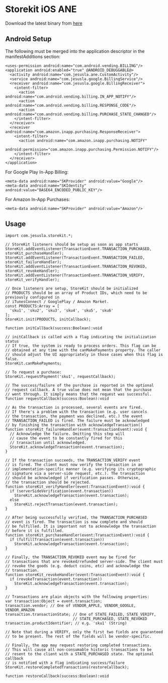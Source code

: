 Storekit iOS ANE
================
Download the latest binary from [here](ane-storekit/wiki/storekit.ane)

Android Setup
-------------
The following must be merged into the application descriptor in the
manifestAdditions section:

    <uses-permission android:name="com.android.vending.BILLING"/>
    <application android:enabled="true" @ANDROID_DEBUGGABLE@>
      <activity android:name="com.jesusla.ane.CustomActivity"/>
      <service android:name="com.jesusla.google.BillingService"/>
      <receiver android:name="com.jesusla.google.BillingReceiver">
        <intent-filter>
          <action android:name="com.android.vending.billing.IN_APP_NOTIFY"/>
          <action android:name="com.android.vending.billing.RESPONSE_CODE"/>
          <action android:name="com.android.vending.billing.PURCHASE_STATE_CHANGED"/>
        </intent-filter>
      </receiver>
      <receiver android:name="com.amazon.inapp.purchasing.ResponseReceiver">
        <intent-filter>
          <action android:name="com.amazon.inapp.purchasing.NOTIFY"
                  android:permission="com.amazon.inapp.purchasing.Permission.NOTIFY"/>
        </intent-filter>
      </receiver>
    </application>

For Google Play In-App Billing:

    <meta-data android:name="SKProvider" android:value="Google"/>
    <meta-data android:name="SKIdentity" android:value="BASE64_ENCODED_PUBLIC_KEY"/>

For Amazon In-App Purchases:

    <meta-data android:name="SKProvider" android:value="Amazon"/>

Usage
-----
    import com.jesusla.storekit.*;

    // StoreKit listeners should be setup as soon as app starts
    StoreKit.addEventListener(TransactionEvent.TRANSACTION_PURCHASED, storeKit_purchaseHandler);
    StoreKit.addEventListener(TransactionEvent.TRANSACTION_FAILED, storeKit_failureHandler);
    StoreKit.addEventListener(TransactionEvent.TRANSACTION_REVOKED, storeKit_revokeHandler);
    StoreKit.addEventListener(TransactionEvent.TRANSACTION_VERIFY, storeKit_verifyHandler);

    // Once listeners are setup, StoreKit should be initialized
    // PRODUCTS should be an array of Product IDs, which need to be previously configured in
    // iTunesConnect / GooglePlay / Amazon Market.
    const PRODUCTS:Array = [
      'sku1', 'sku2', 'sku3', 'sku4', 'sku5', 'sku6'
    ];
    StoreKit.init(PRODUCTS, initCallback);

    function initCallback(success:Boolean):void

    // initCallback is called with a flag indicating the initialization status
    // If true, the system is ready to process orders. This flag can be
    // obtained at any time with the canMakePayments property. The caller
    // should adjust the UI appropriately in those cases when this flag is false.
    StoreKit.canMakePayments;

    // To request a purchase:
    StoreKit.requestPayment('sku1', requestCallback);

    // The success/failure of the purchase is reported in the optional
    // request callback. A true value does not mean that the purchase
    // went through. It simply means that the request was successful.
    function requestCallback(success:Boolean):void

    // As the transaction is processed, several events are fired.
    // If there's a problem with the transaction (e.g. user cancels
    // the transaction, the payment was declined, etc.) the event
    // TRANSACTION_FAILED is fired. The failure must be acknowledged
    // by finishing the transaction with acknowledgeTransaction()
    function storeKit_failureHandler(event:TransactionEvent):void {
      // Acknowledge the failure. Omitting this step will
      // cause the event to be constantly fired for this
      // transaction until acknowledged.
      StoreKit.acknowledgeTransaction(event.transaction);
    }

    // If the transaction succeeds, the TRANSACTION_VERIFY event
    // is fired. The client must now verify the transaction in an
    // implementation-specific manner (e.g. verifying its cryptographic
    // signature via a server-side request, etc.). The transaction
    // should be acknowledged if verification passes. Otherwise,
    // the transaction should be rejected.
    function storeKit_verifyHandler(event:TransactionEvent):void {
      if (serverSideVerification(event.transaction))
        StoreKit.acknowledgeTransaction(event.transaction);
      else
        StoreKit.rejectTransaction(event.transaction);
    }

    // After being successfully verified, the TRANSACTION_PURCHASED
    // event is fired. The transaction is now complete and should
    // be fulfilled. It is important not to acknowledge the transaction
    // before it is fulfilled.
    function storeKit_purchaseHandler(event:TransactionEvent):void {
      if (fulfillTransaction(event.transaction))
        StoreKit.acknowledgeTransaction(event.transaction);
    }

    // Finally, the TRANSACTION_REVOKED event may be fired for
    // transactions that are revoked/refunded server-side. The client must
    // revoke the goods (e.g. deduct coins, etc) and acknowledge the
    // transaction.
    function storeKit_revokeHandler(event:TransactionEvent):void {
      if (revokeTransaction(event.transaction))
        StoreKit.acknowledgeTransaction(event.transaction);
    }

    // Transactions are plain objects with the following properties:
    var transaction:Object = event.transaction;
    transaction.vendor; // One of VENDOR_APPLE, VENDOR_GOOGLE, VENDOR_AMAZON
    transaction.transactionState; // One of STATE_FAILED, STATE_VERIFY,
                                  // STATE_PURCHASED, STATE_REVOKED
    transaction.productIdentifier; // e.g. 'sku1' (String)

    // Note that during a VERIFY, only the first two fields are guaranteed
    // to be present. The rest of the fields will be vendor-specific.

    // Finally, the app may request restoring completed transactions.
    // This will cause all non-consumable historic transactions to be
    // resent to the client with a STATE_PURCHASED state. The optional callback
    // is notified with a flag indicating success/failure
    StoreKit.restoreCompletedTransactions(restoreCallback);

    function restoreCallback(success:Boolean):void
